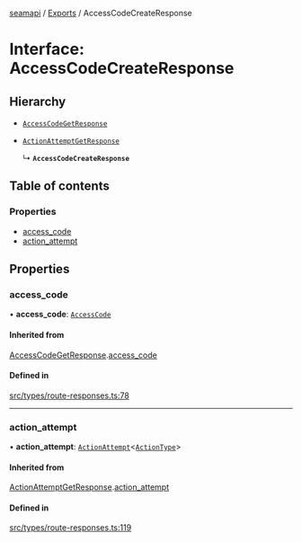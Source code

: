[seamapi](../README.md) / [Exports](../modules.md) / AccessCodeCreateResponse

# Interface: AccessCodeCreateResponse

## Hierarchy

- [`AccessCodeGetResponse`](AccessCodeGetResponse.md)

- [`ActionAttemptGetResponse`](ActionAttemptGetResponse.md)

  ↳ **`AccessCodeCreateResponse`**

## Table of contents

### Properties

- [access\_code](AccessCodeCreateResponse.md#access_code)
- [action\_attempt](AccessCodeCreateResponse.md#action_attempt)

## Properties

### access\_code

• **access\_code**: [`AccessCode`](../modules.md#accesscode)

#### Inherited from

[AccessCodeGetResponse](AccessCodeGetResponse.md).[access_code](AccessCodeGetResponse.md#access_code)

#### Defined in

[src/types/route-responses.ts:78](https://github.com/seamapi/javascript/blob/main/src/types/route-responses.ts#L78)

___

### action\_attempt

• **action\_attempt**: [`ActionAttempt`](../modules.md#actionattempt)<[`ActionType`](../modules.md#actiontype)\>

#### Inherited from

[ActionAttemptGetResponse](ActionAttemptGetResponse.md).[action_attempt](ActionAttemptGetResponse.md#action_attempt)

#### Defined in

[src/types/route-responses.ts:119](https://github.com/seamapi/javascript/blob/main/src/types/route-responses.ts#L119)
